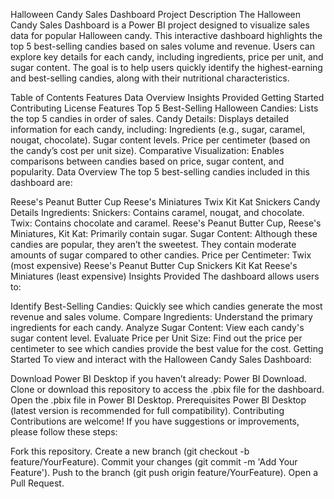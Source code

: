 Halloween Candy Sales Dashboard
Project Description
The Halloween Candy Sales Dashboard is a Power BI project designed to visualize sales data for popular Halloween candy. This interactive dashboard highlights the top 5 best-selling candies based on sales volume and revenue. Users can explore key details for each candy, including ingredients, price per unit, and sugar content. The goal is to help users quickly identify the highest-earning and best-selling candies, along with their nutritional characteristics.

Table of Contents
Features
Data Overview
Insights Provided
Getting Started
Contributing
License
Features
Top 5 Best-Selling Halloween Candies: Lists the top 5 candies in order of sales.
Candy Details: Displays detailed information for each candy, including:
Ingredients (e.g., sugar, caramel, nougat, chocolate).
Sugar content levels.
Price per centimeter (based on the candy’s cost per unit size).
Comparative Visualization: Enables comparisons between candies based on price, sugar content, and popularity.
Data Overview
The top 5 best-selling candies included in this dashboard are:

Reese's Peanut Butter Cup
Reese's Miniatures
Twix
Kit Kat
Snickers
Candy Details
Ingredients:
Snickers: Contains caramel, nougat, and chocolate.
Twix: Contains chocolate and caramel.
Reese's Peanut Butter Cup, Reese's Miniatures, Kit Kat: Primarily contain sugar.
Sugar Content:
Although these candies are popular, they aren’t the sweetest. They contain moderate amounts of sugar compared to other candies.
Price per Centimeter:
Twix (most expensive)
Reese's Peanut Butter Cup
Snickers
Kit Kat
Reese's Miniatures (least expensive)
Insights Provided
The dashboard allows users to:

Identify Best-Selling Candies: Quickly see which candies generate the most revenue and sales volume.
Compare Ingredients: Understand the primary ingredients for each candy.
Analyze Sugar Content: View each candy's sugar content level.
Evaluate Price per Unit Size: Find out the price per centimeter to see which candies provide the best value for the cost.
Getting Started
To view and interact with the Halloween Candy Sales Dashboard:

Download Power BI Desktop if you haven’t already: Power BI Download.
Clone or download this repository to access the .pbix file for the dashboard.
Open the .pbix file in Power BI Desktop.
Prerequisites
Power BI Desktop (latest version is recommended for full compatibility).
Contributing
Contributions are welcome! If you have suggestions or improvements, please follow these steps:

Fork this repository.
Create a new branch (git checkout -b feature/YourFeature).
Commit your changes (git commit -m 'Add Your Feature').
Push to the branch (git push origin feature/YourFeature).
Open a Pull Request.